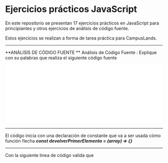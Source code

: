 # **Ejercicios prácticos JavaScript**



En este repositorio se presentan 17 ejercicios prácticos en JavaScript para principiantes y otros ejercicios de análisis de código fuente.

Estos ejercicios se realizan a forma de tarea práctica para CampusLands.

-------------

**ANÁLISIS DE CÓDIGO FUENTE **
Análisis de Código Fuente : Explique con su palabras que realiza el siguiente código
fuente

![enter image description here](/analisis_de_codigos/code-images/carbon.svg)

-----------
El código inicia con una declaración de constante que va a ser usada cómo función flecha
									***const devolverPrimerElemento = (array) => {}***

----------------------
Con la siguiente linea de código valida que 
